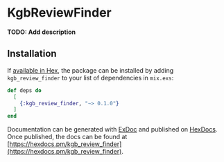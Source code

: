 # KgbReviewFinder

**TODO: Add description**

## Installation

If [available in Hex](https://hex.pm/docs/publish), the package can be installed
by adding `kgb_review_finder` to your list of dependencies in `mix.exs`:

```elixir
def deps do
  [
    {:kgb_review_finder, "~> 0.1.0"}
  ]
end
```

Documentation can be generated with [ExDoc](https://github.com/elixir-lang/ex_doc)
and published on [HexDocs](https://hexdocs.pm). Once published, the docs can
be found at [https://hexdocs.pm/kgb_review_finder](https://hexdocs.pm/kgb_review_finder).

